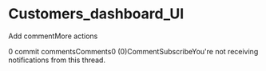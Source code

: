# Customers_dashboard_UI
<!DOCTYPE html>Add commentMore actions<html>    <head>        <title>Customer Dashboard</title>        <!-- CSS only --><link href="https://cdn.jsdelivr.net/npm/bootstrap@5.0.0-beta2/dist/css/bootstrap.min.css" rel="stylesheet"    integrity="sha384-BmbxuPwQa2lc/FVzBcNJ7UAyJxM6wuqIj61tLrc4wSX0szH/Ev+nYRRuWlolflfl" crossorigin="anonymous">    </head>    <body>        <div id = "root">        </div>        <script src = "JS/react.development.js"></script>        <script src = "JS/react-dom.development.js"></script>        <script src = "JS/babel.js"></script>        <script src ="JS/lodash.min.js"></script>        <script type="text/javascript" src="https://www.gstatic.com/charts/loader.js"></script>        <script type = "text/babel">                        const rootHandle = document.getElementById('root');            const { useState } = React            const customersData = [            {              "Date": "2020-04-29",              "Phone": 9455622241,              "Name": "Shankara Narasimhan",              "Amount": 260            },            {              "Date": "2020-04-29",              "Phone": 9597628723,              "Name": "Sulya Gupta",              "Amount": 90            },            {              "Date": "2020-04-29",              "Phone": 9640338121,              "Name": "Brahma Swamy",              "Amount": 80            },            {              "Date": "2020-04-29",              "Phone": 9383568793,              "Name": "Vaibhav Mulye",              "Amount": 240            },            {              "Date": "2020-04-29",              "Phone": 9455622241,              "Name": "Shankara Narasimhan",              "Amount": 230            },            {              "Date": "2020-04-29",              "Phone": 9521737322,              "Name": "Riddhi Nair",              "Amount": 70            },            {              "Date": "2020-04-29",              "Phone": 9389644210,              "Name": "Brahma Swamy",              "Amount": 80            },            {              "Date": "2020-04-29",              "Phone": 9603660688,              "Name": "Dhenuka Dhawan",              "Amount": 250            },            {              "Date": "2020-04-29",              "Phone": 9451926724,              "Name": "Sahan Sibal",              "Amount": 260            },            {              "Date": "2020-04-29",              "Phone": 9699939066,              "Name": "Haripriya Nayak",              "Amount": 270            },            {              "Date": "2020-04-29",              "Phone": 9590146908,              "Name": "Sachi Loliyekar",              "Amount": 110            },            {              "Date": "2020-04-29",              "Phone": 9389644210,              "Name": "Brahma Swamy",              "Amount": 100            },            {              "Date": "2020-04-29",              "Phone": 9640338121,              "Name": "Brahma Swamy",              "Amount": 240            },            {              "Date": "2020-04-29",              "Phone": 9236367267,              "Name": "Takshaka Sandal",              "Amount": 70            },            {              "Date": "2020-04-30",              "Phone": 9969345730,              "Name": "Kavi Edwin",              "Amount": 210            },            {              "Date": "2020-04-30",              "Phone": 9389644210,              "Name": "Brahma Swamy",              "Amount": 280            },            {              "Date": "2020-04-30",              "Phone": 9971276037,              "Name": "Pramlocha Comar",              "Amount": 210            },            {              "Date": "2020-04-30",              "Phone": 9241664018,              "Name": "Utathya Ghate",              "Amount": 260            },            {              "Date": "2020-04-30",              "Phone": 9248936762,              "Name": "Arpana Raja",              "Amount": 260            },            {              "Date": "2020-04-30",              "Phone": 9640338121,              "Name": "Brahma Swamy",              "Amount": 200            },            {              "Date": "2020-04-30",              "Phone": 9895408016,              "Name": "Mukul Krishna",              "Amount": 180            },            {              "Date": "2020-04-30",              "Phone": 9241664018,              "Name": "Utathya Ghate",              "Amount": 260            },            {              "Date": "2020-04-30",              "Phone": 9920950009,              "Name": "Rohan Sarma",              "Amount": 110            },            {              "Date": "2020-04-30",              "Phone": 9820224845,              "Name": "Tanika Philip",              "Amount": 90            },            {              "Date": "2020-04-30",              "Phone": 9383568793,              "Name": "Vaibhav Mulye",              "Amount": 200            },            {              "Date": "2020-04-30",              "Phone": 9732082404,              "Name": "Kali Chaudry",              "Amount": 290            },            {              "Date": "2020-04-30",              "Phone": 9534474777,              "Name": "Daeva Tata",              "Amount": 70            },            {              "Date": "2020-05-01",              "Phone": 9389644210,              "Name": "Brahma Swamy",              "Amount": 160            },            {              "Date": "2020-05-01",              "Phone": 9572464275,              "Name": "Salmalin Mehta",              "Amount": 100            },            {              "Date": "2020-05-01",              "Phone": 9688156631,              "Name": "Sahan Oak",              "Amount": 200            },            {              "Date": "2020-05-01",              "Phone": 9236367267,              "Name": "Takshaka Sandal",              "Amount": 250            },            {              "Date": "2020-05-01",              "Phone": 9979209995,              "Name": "Atman Mathur",              "Amount": 140            },            {              "Date": "2020-05-01",              "Phone": 9521737322,              "Name": "Riddhi Nair",              "Amount": 140            },            {              "Date": "2020-05-01",              "Phone": 9265205814,              "Name": "Daeva Peri",              "Amount": 180            },            {              "Date": "2020-05-01",              "Phone": 9267357082,              "Name": "Muni Wasgare",              "Amount": 210            },            {              "Date": "2020-05-01",              "Phone": 9267357082,              "Name": "Muni Wasgare",              "Amount": 290            },            {              "Date": "2020-05-01",              "Phone": 9590146908,              "Name": "Sachi Loliyekar",              "Amount": 190            },            {              "Date": "2020-05-01",              "Phone": 9389644210,              "Name": "Brahma Swamy",              "Amount": 290            },            {              "Date": "2020-05-01",              "Phone": 9241664018,              "Name": "Utathya Ghate",              "Amount": 180            },            {              "Date": "2020-05-02",              "Phone": 9971276037,              "Name": "Pramlocha Comar",              "Amount": 80            },            {              "Date": "2020-05-02",              "Phone": 9920950009,              "Name": "Rohan Sarma",              "Amount": 140            },            {              "Date": "2020-05-02",              "Phone": 9705384480,              "Name": "Latif Chia",              "Amount": 70            },            {              "Date": "2020-05-02",              "Phone": 9252350612,              "Name": "Anushka Mody",              "Amount": 150            },            {              "Date": "2020-05-02",              "Phone": 9688156631,              "Name": "Sahan Oak",              "Amount": 290            },            {              "Date": "2020-05-02",              "Phone": 9359394987,              "Name": "Tarun Mapkar",              "Amount": 260            },            {              "Date": "2020-05-02",              "Phone": 9747425720,              "Name": "Markandeya Barad",              "Amount": 100            },            {              "Date": "2020-05-02",              "Phone": 9389644210,              "Name": "Brahma Swamy",              "Amount": 180            },            {              "Date": "2020-05-02",              "Phone": 9699939066,              "Name": "Haripriya Nayak",              "Amount": 110            },            {              "Date": "2020-05-02",              "Phone": 9590146908,              "Name": "Sachi Loliyekar",              "Amount": 220            },            {              "Date": "2020-05-02",              "Phone": 9820224845,              "Name": "Tanika Philip",              "Amount": 220            },            {              "Date": "2020-05-02",              "Phone": 9747425720,              "Name": "Markandeya Barad",              "Amount": 90            },            {              "Date": "2020-05-03",              "Phone": 9910042819,              "Name": "Shanti Bajwa",              "Amount": 100            },            {              "Date": "2020-05-03",              "Phone": 9518195948,              "Name": "Indra Chaudry",              "Amount": 110            },            {              "Date": "2020-05-03",              "Phone": 9389644210,              "Name": "Brahma Swamy",              "Amount": 80            },            {              "Date": "2020-05-03",              "Phone": 9236367267,              "Name": "Takshaka Sandal",              "Amount": 100            },            {              "Date": "2020-05-03",              "Phone": 9640338121,              "Name": "Brahma Swamy",              "Amount": 100            },            {              "Date": "2020-05-03",              "Phone": 9389644210,              "Name": "Brahma Swamy",              "Amount": 120            },            {              "Date": "2020-05-03",              "Phone": 9453085874,              "Name": "Manu Oza",              "Amount": 120            },            {              "Date": "2020-05-03",              "Phone": 9976945538,              "Name": "Amitabha Kothari",              "Amount": 270            },            {              "Date": "2020-05-03",              "Phone": 9910042819,              "Name": "Shanti Bajwa",              "Amount": 280            },            {              "Date": "2020-05-03",              "Phone": 9389644210,              "Name": "Brahma Swamy",              "Amount": 200            },            {              "Date": "2020-05-03",              "Phone": 9405883814,              "Name": "Gauri Som",              "Amount": 220            },            {              "Date": "2020-05-03",              "Phone": 9252350612,              "Name": "Anushka Mody",              "Amount": 170            },            {              "Date": "2020-05-04",              "Phone": 9453085874,              "Name": "Manu Oza",              "Amount": 120            },            {              "Date": "2020-05-04",              "Phone": 9640338121,              "Name": "Brahma Swamy",              "Amount": 150            },            {              "Date": "2020-05-04",              "Phone": 9927277067,              "Name": "Ranjan Khare",              "Amount": 80            },            {              "Date": "2020-05-04",              "Phone": 9910042819,              "Name": "Shanti Bajwa",              "Amount": 250            },            {              "Date": "2020-05-04",              "Phone": 9389644210,              "Name": "Brahma Swamy",              "Amount": 200            },            {              "Date": "2020-05-04",              "Phone": 9293117791,              "Name": "Kumara Nayak",              "Amount": 250            },            {              "Date": "2020-05-04",              "Phone": 9976945538,              "Name": "Amitabha Kothari",              "Amount": 110            },            {              "Date": "2020-05-04",              "Phone": 9518195948,              "Name": "Indra Chaudry",              "Amount": 200            },            {              "Date": "2020-05-04",              "Phone": 9518195948,              "Name": "Indra Chaudry",              "Amount": 130            },            {              "Date": "2020-05-04",              "Phone": 9389644210,              "Name": "Brahma Swamy",              "Amount": 140            },            {              "Date": "2020-05-04",              "Phone": 9521737322,              "Name": "Riddhi Nair",              "Amount": 120            },            {              "Date": "2020-05-04",              "Phone": 9920950009,              "Name": "Rohan Sarma",              "Amount": 120            },            {              "Date": "2020-05-04",              "Phone": 9597628723,              "Name": "Sulya Gupta",              "Amount": 140            },            {              "Date": "2020-05-04",              "Phone": 9534474777,              "Name": "Daeva Tata",              "Amount": 70            },            {              "Date": "2020-05-04",              "Phone": 9009381182,              "Name": "Mira Reddy",              "Amount": 240            },            {              "Date": "2020-05-04",              "Phone": 9009381182,              "Name": "Mira Reddy",              "Amount": 160            },            {              "Date": "2020-05-04",              "Phone": 9236367267,              "Name": "Takshaka Sandal",              "Amount": 150            },            {              "Date": "2020-05-04",              "Phone": 9265205814,              "Name": "Daeva Peri",              "Amount": 180            },            {              "Date": "2020-05-05",              "Phone": 9451926724,              "Name": "Sahan Sibal",              "Amount": 170            },            {              "Date": "2020-05-05",              "Phone": 9504662177,              "Name": "Tara Menon",              "Amount": 230            },            {              "Date": "2020-05-05",              "Phone": 9455622241,              "Name": "Shankara Narasimhan",              "Amount": 200            },            {              "Date": "2020-05-05",              "Phone": 9927277067,              "Name": "Ranjan Khare",              "Amount": 110            },            {              "Date": "2020-05-05",              "Phone": 9521737322,              "Name": "Riddhi Nair",              "Amount": 90            },            {              "Date": "2020-05-05",              "Phone": 9252350612,              "Name": "Anushka Mody",              "Amount": 120            },            {              "Date": "2020-05-05",              "Phone": 9699939066,              "Name": "Haripriya Nayak",              "Amount": 70            },            {              "Date": "2020-05-05",              "Phone": 9150159527,              "Name": "Leya Sankaran",              "Amount": 270            },            {              "Date": "2020-05-05",              "Phone": 9389644210,              "Name": "Brahma Swamy",              "Amount": 240            },            {              "Date": "2020-05-05",              "Phone": 9733555024,              "Name": "Nirav Khalsa",              "Amount": 110            },            {              "Date": "2020-05-05",              "Phone": 9236367267,              "Name": "Takshaka Sandal",              "Amount": 200            },            {              "Date": "2020-05-05",              "Phone": 9241664018,              "Name": "Utathya Ghate",              "Amount": 260            },            {              "Date": "2020-05-06",              "Phone": 9455622241,              "Name": "Shankara Narasimhan",              "Amount": 210            },            {              "Date": "2020-05-06",              "Phone": 9389644210,              "Name": "Brahma Swamy",              "Amount": 250            },            {              "Date": "2020-05-06",              "Phone": 9705384480,              "Name": "Latif Chia",              "Amount": 160            },            {              "Date": "2020-05-06",              "Phone": 9359394987,              "Name": "Tarun Mapkar",              "Amount": 100            },            {              "Date": "2020-05-06",              "Phone": 9688156631,              "Name": "Sahan Oak",              "Amount": 210            },            {              "Date": "2020-05-06",              "Phone": 9688156631,              "Name": "Sahan Oak",              "Amount": 280            },            {              "Date": "2020-05-06",              "Phone": 9389644210,              "Name": "Brahma Swamy",              "Amount": 110            },            {              "Date": "2020-05-06",              "Phone": 9699939066,              "Name": "Haripriya Nayak",              "Amount": 130            },            {              "Date": "2020-05-06",              "Phone": 9389644210,              "Name": "Brahma Swamy",              "Amount": 110            },            {              "Date": "2020-05-06",              "Phone": 9389644210,              "Name": "Brahma Swamy",              "Amount": 90            },            {              "Date": "2020-05-06",              "Phone": 9597628723,              "Name": "Sulya Gupta",              "Amount": 190            },            {              "Date": "2020-05-06",              "Phone": 9521737322,              "Name": "Riddhi Nair",              "Amount": 140            },            {              "Date": "2020-05-06",              "Phone": 9451926724,              "Name": "Sahan Sibal",              "Amount": 230            },            {              "Date": "2020-05-06",              "Phone": 9403313898,              "Name": "Adri Dave",              "Amount": 210            },            {              "Date": "2020-05-06",              "Phone": 9895408016,              "Name": "Mukul Krishna",              "Amount": 240            },            {              "Date": "2020-05-06",              "Phone": 9504662177,              "Name": "Tara Menon",              "Amount": 140            },            {              "Date": "2020-05-07",              "Phone": 9389644210,              "Name": "Brahma Swamy",              "Amount": 140            },            {              "Date": "2020-05-07",              "Phone": 9699939066,              "Name": "Haripriya Nayak",              "Amount": 280            },            {              "Date": "2020-05-07",              "Phone": 9732082404,              "Name": "Kali Chaudry",              "Amount": 130            },            {              "Date": "2020-05-07",              "Phone": 9150159527,              "Name": "Leya Sankaran",              "Amount": 250            },            {              "Date": "2020-05-07",              "Phone": 9820224845,              "Name": "Tanika Philip",              "Amount": 290            },            {              "Date": "2020-05-07",              "Phone": 9248936762,              "Name": "Arpana Raja",              "Amount": 260            },            {              "Date": "2020-05-07",              "Phone": 9293117791,              "Name": "Kumara Nayak",              "Amount": 200            },            {              "Date": "2020-05-07",              "Phone": 9640338121,              "Name": "Brahma Swamy",              "Amount": 200            },            {              "Date": "2020-05-07",              "Phone": 9732082404,              "Name": "Kali Chaudry",              "Amount": 280            },            {              "Date": "2020-05-07",              "Phone": 9265205814,              "Name": "Daeva Peri",              "Amount": 70            },            {              "Date": "2020-05-07",              "Phone": 9534474777,              "Name": "Daeva Tata",              "Amount": 160            },            {              "Date": "2020-05-07",              "Phone": 9252350612,              "Name": "Anushka Mody",              "Amount": 80            },            {              "Date": "2020-05-07",              "Phone": 9389644210,              "Name": "Brahma Swamy",              "Amount": 220            },            {              "Date": "2020-05-07",              "Phone": 9153022424,              "Name": "Hastin Mangal",              "Amount": 180            },            {              "Date": "2020-05-07",              "Phone": 9920950009,              "Name": "Rohan Sarma",              "Amount": 160            },            {              "Date": "2020-05-07",              "Phone": 9534474777,              "Name": "Daeva Tata",              "Amount": 230            },            {              "Date": "2020-05-07",              "Phone": 9359394987,              "Name": "Tarun Mapkar",              "Amount": 260            },            {              "Date": "2020-05-07",              "Phone": 9969345730,              "Name": "Kavi Edwin",              "Amount": 100            },            {              "Date": "2020-05-08",              "Phone": 9389644210,              "Name": "Brahma Swamy",              "Amount": 130            },            {              "Date": "2020-05-08",              "Phone": 9389644210,              "Name": "Brahma Swamy",              "Amount": 120            },            {              "Date": "2020-05-08",              "Phone": 9504662177,              "Name": "Tara Menon",              "Amount": 220            },            {              "Date": "2020-05-08",              "Phone": 9455622241,              "Name": "Shankara Narasimhan",              "Amount": 150            },            {              "Date": "2020-05-08",              "Phone": 9389644210,              "Name": "Brahma Swamy",              "Amount": 90            },            {              "Date": "2020-05-08",              "Phone": 9236367267,              "Name": "Takshaka Sandal",              "Amount": 110            },            {              "Date": "2020-05-08",              "Phone": 9330107696,              "Name": "Nipa Naidu",              "Amount": 70            },            {              "Date": "2020-05-08",              "Phone": 9927277067,              "Name": "Ranjan Khare",              "Amount": 180            },            {              "Date": "2020-05-08",              "Phone": 9140356318,              "Name": "Ballari Upadhyay",              "Amount": 270            },            {              "Date": "2020-05-08",              "Phone": 9389644210,              "Name": "Brahma Swamy",              "Amount": 70            },            {              "Date": "2020-05-08",              "Phone": 9518195948,              "Name": "Indra Chaudry",              "Amount": 180            },            {              "Date": "2020-05-08",              "Phone": 9976945538,              "Name": "Amitabha Kothari",              "Amount": 270            },            {              "Date": "2020-05-08",              "Phone": 9534474777,              "Name": "Daeva Tata",              "Amount": 210            },            {              "Date": "2020-05-08",              "Phone": 9504662177,              "Name": "Tara Menon",              "Amount": 210            },            {              "Date": "2020-05-08",              "Phone": 9293117791,              "Name": "Kumara Nayak",              "Amount": 200            },            {              "Date": "2020-05-08",              "Phone": 9293117791,              "Name": "Kumara Nayak",              "Amount": 140            },            {              "Date": "2020-05-08",              "Phone": 9248936762,              "Name": "Arpana Raja",              "Amount": 110            },            {              "Date": "2020-05-08",              "Phone": 9960294002,              "Name": "Mitra Gounder",              "Amount": 240            },            {              "Date": "2020-05-08",              "Phone": 9150159527,              "Name": "Leya Sankaran",              "Amount": 140            },            {              "Date": "2020-05-08",              "Phone": 9236367267,              "Name": "Takshaka Sandal",              "Amount": 250            },            {              "Date": "2020-05-09",              "Phone": 9732082404,              "Name": "Kali Chaudry",              "Amount": 100            },            {              "Date": "2020-05-09",              "Phone": 9521737322,              "Name": "Riddhi Nair",              "Amount": 140            },            {              "Date": "2020-05-09",              "Phone": 9293117791,              "Name": "Kumara Nayak",              "Amount": 190            },            {              "Date": "2020-05-09",              "Phone": 9590146908,              "Name": "Sachi Loliyekar",              "Amount": 150            },            {              "Date": "2020-05-09",              "Phone": 9688156631,              "Name": "Sahan Oak",              "Amount": 220            },            {              "Date": "2020-05-09",              "Phone": 9895408016,              "Name": "Mukul Krishna",              "Amount": 230            },            {              "Date": "2020-05-09",              "Phone": 9261697610,              "Name": "Niloufer Handa",              "Amount": 130            },            {              "Date": "2020-05-09",              "Phone": 9927277067,              "Name": "Ranjan Khare",              "Amount": 170            },            {              "Date": "2020-05-09",              "Phone": 9640338121,              "Name": "Brahma Swamy",              "Amount": 230            },            {              "Date": "2020-05-09",              "Phone": 9485132704,              "Name": "Sohalia Das",              "Amount": 250            },            {              "Date": "2020-05-09",              "Phone": 9330107696,              "Name": "Nipa Naidu",              "Amount": 240            },            {              "Date": "2020-05-09",              "Phone": 9389644210,              "Name": "Brahma Swamy",              "Amount": 180            },            {              "Date": "2020-05-09",              "Phone": 9389644210,              "Name": "Brahma Swamy",              "Amount": 210            }          ]            //Helper Functions             const uniqueCustomers = (customers) => {            const result = _.uniqBy(customers, "Phone")            return result;          }          const ordersTotal = (customers) => {            let sum = 0            for(const cust of customers){                sum += cust.Amount;            }            return sum;          }                      function StatsItems(props){              const { count, text } = props              return(              <div className = "col-md-4">                <div className = "card bg-light">                  <div className = 'card-header'><h1>{count}</h1></div>                    <div className = "card-body">                      <div className = "card-title">                       <h2> {text} </h2>                      </div>                  </div>                </div>              </div>              )            }            function StatsContainer(props){              const { customers } = props              const ordersCount = customers.length;                           return(                <div className = "row mb-3">                    <StatsItems count = {ordersCount} text = "Orders"/>                    <StatsItems count = {ordersTotal(customers)} text = "Amount"/>                    <StatsItems count = {uniqueCustomers(customers).length} text = "Customers"/>                </div>              )            }            function CustomerTable (props){              const { customers, showDetails } = props              return (                <table className = 'table table-striped table-hover table-dark table-bordered'>                  <thead>                      <tr>                        <th> Name </th>                        <th> Phone </th>                        <th> Show </th>                      </tr>                  </thead>                    <tbody>                      {customers.map((customer) => {                      return( <tr key = {customer.Phone}>                          <td>{ customer.Name }</td>                          <td>{ customer.Phone }</td>                          <td><button onClick = {() => {showDetails(customer)}} className = "btn btn-primary"> SHOW </button></td>                                                </tr>                      )                                            })}                  </tbody>                </table>              )                          }            function Search (props){              const {term, handleChange} = props              return (                <div>                  <input type = 'text' value = {term} className = "form-control" onChange = {handleChange} placeholder = "search by name or mobile" />                </div>              )            }            function CustomerContainer (props){              const [term, setTerm] = useState('');              const { customers } = props              const onlyUniqueCustomers = uniqueCustomers(customers);                            const filteredUniqueCustomers = () => {                const result = onlyUniqueCustomers.filter((c) => {                    return c.Name.toLowerCase().includes(term) || c.Phone.toString().includes(term)                })                return result            }              const showDetails = (customer) => {                const customerOrders = customers.filter((c) => {                     return c.Phone === customer.Phone;                })                const customerOrderTotal = ordersTotal(customerOrders)                          alert(`                         Name - ${customer.Name}                         Order Count - ${customerOrders.length}                        Order Total Amount - ${customerOrderTotal}`)              }              const handleChange = (e) => {                  const term = e.target.value                  setTerm(term);              }              return (              <div className = 'mb-3'>                             <div className = "row">                  <div className = 'col-md-8'>                    <h2>Listing Customers - {onlyUniqueCustomers.length}</h2>                  </div>                  <div className = "col-md-4">                    <Search term = {term} handleChange = {handleChange}/>                  </div>                </div>                <div className = "row">                  <div class = 'col-md-12'>                    <CustomerTable customers = {filteredUniqueCustomers()} showDetails = {showDetails}/>                  </div>                </div>              </div>              )            }            function OrdersContainer (props) {              const { customers } = props              const customersFrequency = () => {                const customersData = uniqueCustomers(customers)                                const frequencyObj = { 1 : 0, 2 : 0, 3 : 0, 4 : 0, '5+' : 0}                customersData.forEach((customer) => {                    const customerOrders = customers.filter((c) => {                        return c.Phone === customer.Phone                    })                    if(customerOrders.length >= 5){                        frequencyObj["5+"] += customerOrders.length                    }else{                        frequencyObj[customerOrders.length] += customerOrders.length                    }                })                    return frequencyObj;                  }                return(                  <div className = 'row'>                    <div class = 'col-md-12'>                      <h2>Orders Distribution</h2>                    </div>                    <OrdersTable data = {customersFrequency()}/>                    <OrdersChart data = {customersFrequency()}/>                  </div>                )            }            function OrdersChart(props){              const { data } = props              google.charts.load('current', {'packages':['corechart']});              google.charts.setOnLoadCallback(drawChart);              const chartData = [              ['No. of Orders', 'Count of Customers']]              for(const key in data){                chartData.push([key, data[key]]);              }              function drawChart() {                const data = google.visualization.arrayToDataTable(chartData);                        const options = {                  title: 'Orders Distribution'                };                        const chart = new google.visualization.PieChart(document.getElementById('piechart'));                        chart.draw(data, options);              }              return(              <div className = 'col-md-6'>                <div id = "piechart" style = {{width : '900px', height : '500px'}}>                </div>              </div>              )            }            function OrdersTable (props){              const { data } = props;              return(               <div className = 'col-md-6'>                <table className = 'table table-striped table-bordered table-hover table-dark'>                  <thead>                    <tr>                      <th> No. of Orders </th>                      <th> Count of Customers </th>                    </tr>                  </thead>                  <tbody>                    {Object.keys(data).map((ele, i) => {                        return ( <tr key = {i}>                            <td> { ele } </td>                            <td> { data[ele] }</td>                        </tr>)                      })}                  </tbody>                </table>              </div>              )            }            function App(props){              const [ customers, setCustomers ] = useState(customersData)                            return(                <div className = "container">                    <h1 className = 'display-4 mb-3'>Customers Dashboard</h1>                    <StatsContainer customers = {customers}/>                    <CustomerContainer  customers = {customers}/>                    <OrdersContainer customers = {customers}/>                </div>                            )            }            ReactDOM.render(<App />, rootHandle);        </script>    </body></html>
0 commit commentsComments0 (0)CommentSubscribeYou're not receiving notifications from this thread.

